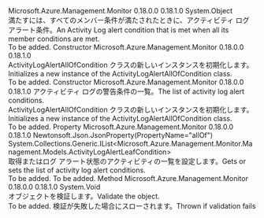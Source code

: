 <Type Name="ActivityLogAlertAllOfCondition" FullName="Microsoft.Azure.Management.Monitor.Management.Models.ActivityLogAlertAllOfCondition">
  <TypeSignature Language="C#" Value="public class ActivityLogAlertAllOfCondition" />
  <TypeSignature Language="ILAsm" Value=".class public auto ansi beforefieldinit ActivityLogAlertAllOfCondition extends System.Object" />
  <TypeSignature Language="DocId" Value="T:Microsoft.Azure.Management.Monitor.Management.Models.ActivityLogAlertAllOfCondition" />
  <TypeSignature Language="VB.NET" Value="Public Class ActivityLogAlertAllOfCondition" />
  <TypeSignature Language="F#" Value="type ActivityLogAlertAllOfCondition = class" />
  <AssemblyInfo>
    <AssemblyName>Microsoft.Azure.Management.Monitor</AssemblyName>
    <AssemblyVersion>0.18.0.0</AssemblyVersion>
    <AssemblyVersion>0.18.1.0</AssemblyVersion>
  </AssemblyInfo>
  <Base>
    <BaseTypeName>System.Object</BaseTypeName>
  </Base>
  <Interfaces />
  <Docs>
    <summary>
            <span data-ttu-id="2a024-101">満たすには、すべてのメンバー条件が満たされたときに、アクティビティ ログ アラート条件。</span><span class="sxs-lookup"><span data-stu-id="2a024-101">An Activity Log alert condition that is met when all its member conditions are met.</span></span>
            </summary>
    <remarks>To be added.</remarks>
  </Docs>
  <Members>
    <Member MemberName=".ctor">
      <MemberSignature Language="C#" Value="public ActivityLogAlertAllOfCondition ();" />
      <MemberSignature Language="ILAsm" Value=".method public hidebysig specialname rtspecialname instance void .ctor() cil managed" />
      <MemberSignature Language="DocId" Value="M:Microsoft.Azure.Management.Monitor.Management.Models.ActivityLogAlertAllOfCondition.#ctor" />
      <MemberSignature Language="VB.NET" Value="Public Sub New ()" />
      <MemberType>Constructor</MemberType>
      <AssemblyInfo>
        <AssemblyName>Microsoft.Azure.Management.Monitor</AssemblyName>
        <AssemblyVersion>0.18.0.0</AssemblyVersion>
        <AssemblyVersion>0.18.1.0</AssemblyVersion>
      </AssemblyInfo>
      <Parameters />
      <Docs>
        <summary>
            <span data-ttu-id="2a024-102">ActivityLogAlertAllOfCondition クラスの新しいインスタンスを初期化します。</span><span class="sxs-lookup"><span data-stu-id="2a024-102">Initializes a new instance of the ActivityLogAlertAllOfCondition class.</span></span>
            </summary>
        <remarks>To be added.</remarks>
      </Docs>
    </Member>
    <Member MemberName=".ctor">
      <MemberSignature Language="C#" Value="public ActivityLogAlertAllOfCondition (System.Collections.Generic.IList&lt;Microsoft.Azure.Management.Monitor.Management.Models.ActivityLogAlertLeafCondition&gt; allOf);" />
      <MemberSignature Language="ILAsm" Value=".method public hidebysig specialname rtspecialname instance void .ctor(class System.Collections.Generic.IList`1&lt;class Microsoft.Azure.Management.Monitor.Management.Models.ActivityLogAlertLeafCondition&gt; allOf) cil managed" />
      <MemberSignature Language="DocId" Value="M:Microsoft.Azure.Management.Monitor.Management.Models.ActivityLogAlertAllOfCondition.#ctor(System.Collections.Generic.IList{Microsoft.Azure.Management.Monitor.Management.Models.ActivityLogAlertLeafCondition})" />
      <MemberSignature Language="VB.NET" Value="Public Sub New (allOf As IList(Of ActivityLogAlertLeafCondition))" />
      <MemberSignature Language="F#" Value="new Microsoft.Azure.Management.Monitor.Management.Models.ActivityLogAlertAllOfCondition : System.Collections.Generic.IList&lt;Microsoft.Azure.Management.Monitor.Management.Models.ActivityLogAlertLeafCondition&gt; -&gt; Microsoft.Azure.Management.Monitor.Management.Models.ActivityLogAlertAllOfCondition" Usage="new Microsoft.Azure.Management.Monitor.Management.Models.ActivityLogAlertAllOfCondition allOf" />
      <MemberType>Constructor</MemberType>
      <AssemblyInfo>
        <AssemblyName>Microsoft.Azure.Management.Monitor</AssemblyName>
        <AssemblyVersion>0.18.0.0</AssemblyVersion>
        <AssemblyVersion>0.18.1.0</AssemblyVersion>
      </AssemblyInfo>
      <Parameters>
        <Parameter Name="allOf" Type="System.Collections.Generic.IList&lt;Microsoft.Azure.Management.Monitor.Management.Models.ActivityLogAlertLeafCondition&gt;" />
      </Parameters>
      <Docs>
        <param name="allOf"><span data-ttu-id="2a024-103">アクティビティ ログの警告条件の一覧。</span><span class="sxs-lookup"><span data-stu-id="2a024-103">The list of activity log alert conditions.</span></span></param>
        <summary>
            <span data-ttu-id="2a024-104">ActivityLogAlertAllOfCondition クラスの新しいインスタンスを初期化します。</span><span class="sxs-lookup"><span data-stu-id="2a024-104">Initializes a new instance of the ActivityLogAlertAllOfCondition class.</span></span>
            </summary>
        <remarks>To be added.</remarks>
      </Docs>
    </Member>
    <Member MemberName="AllOf">
      <MemberSignature Language="C#" Value="public System.Collections.Generic.IList&lt;Microsoft.Azure.Management.Monitor.Management.Models.ActivityLogAlertLeafCondition&gt; AllOf { get; set; }" />
      <MemberSignature Language="ILAsm" Value=".property instance class System.Collections.Generic.IList`1&lt;class Microsoft.Azure.Management.Monitor.Management.Models.ActivityLogAlertLeafCondition&gt; AllOf" />
      <MemberSignature Language="DocId" Value="P:Microsoft.Azure.Management.Monitor.Management.Models.ActivityLogAlertAllOfCondition.AllOf" />
      <MemberSignature Language="VB.NET" Value="Public Property AllOf As IList(Of ActivityLogAlertLeafCondition)" />
      <MemberSignature Language="F#" Value="member this.AllOf : System.Collections.Generic.IList&lt;Microsoft.Azure.Management.Monitor.Management.Models.ActivityLogAlertLeafCondition&gt; with get, set" Usage="Microsoft.Azure.Management.Monitor.Management.Models.ActivityLogAlertAllOfCondition.AllOf" />
      <MemberType>Property</MemberType>
      <AssemblyInfo>
        <AssemblyName>Microsoft.Azure.Management.Monitor</AssemblyName>
        <AssemblyVersion>0.18.0.0</AssemblyVersion>
        <AssemblyVersion>0.18.1.0</AssemblyVersion>
      </AssemblyInfo>
      <Attributes>
        <Attribute>
          <AttributeName>Newtonsoft.Json.JsonProperty(PropertyName="allOf")</AttributeName>
        </Attribute>
      </Attributes>
      <ReturnValue>
        <ReturnType>System.Collections.Generic.IList&lt;Microsoft.Azure.Management.Monitor.Management.Models.ActivityLogAlertLeafCondition&gt;</ReturnType>
      </ReturnValue>
      <Docs>
        <summary>
            <span data-ttu-id="2a024-105">取得またはログ アラート状態のアクティビティの一覧を設定します。</span><span class="sxs-lookup"><span data-stu-id="2a024-105">Gets or sets the list of activity log alert conditions.</span></span>
            </summary>
        <value>To be added.</value>
        <remarks>To be added.</remarks>
      </Docs>
    </Member>
    <Member MemberName="Validate">
      <MemberSignature Language="C#" Value="public virtual void Validate ();" />
      <MemberSignature Language="ILAsm" Value=".method public hidebysig newslot virtual instance void Validate() cil managed" />
      <MemberSignature Language="DocId" Value="M:Microsoft.Azure.Management.Monitor.Management.Models.ActivityLogAlertAllOfCondition.Validate" />
      <MemberSignature Language="VB.NET" Value="Public Overridable Sub Validate ()" />
      <MemberSignature Language="F#" Value="abstract member Validate : unit -&gt; unit&#xA;override this.Validate : unit -&gt; unit" Usage="activityLogAlertAllOfCondition.Validate " />
      <MemberType>Method</MemberType>
      <AssemblyInfo>
        <AssemblyName>Microsoft.Azure.Management.Monitor</AssemblyName>
        <AssemblyVersion>0.18.0.0</AssemblyVersion>
        <AssemblyVersion>0.18.1.0</AssemblyVersion>
      </AssemblyInfo>
      <ReturnValue>
        <ReturnType>System.Void</ReturnType>
      </ReturnValue>
      <Parameters />
      <Docs>
        <summary>
            <span data-ttu-id="2a024-106">オブジェクトを検証します。</span><span class="sxs-lookup"><span data-stu-id="2a024-106">Validate the object.</span></span>
            </summary>
        <remarks>To be added.</remarks>
        <exception cref="T:Microsoft.Rest.ValidationException">
            <span data-ttu-id="2a024-107">検証が失敗した場合にスローされます。</span><span class="sxs-lookup"><span data-stu-id="2a024-107">Thrown if validation fails</span></span>
            </exception>
      </Docs>
    </Member>
  </Members>
</Type>
